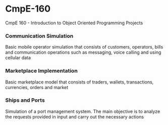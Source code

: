 # CmpE-160
CmpE 160 - Introduction to Object Oriented Programming Projects

### Communication Simulation
Basic mobile operator simulation that consists of customers, operators, bills and communication operations such as messaging, voice calling and using cellular data

### Marketplace Implementation
Basic marketplace model that consists of traders, wallets, transactions, currencies, orders and market

### Ships and Ports
Simulation of a port management system. The main objective is to analyze the requests provided in input and carry out the necessary actions
